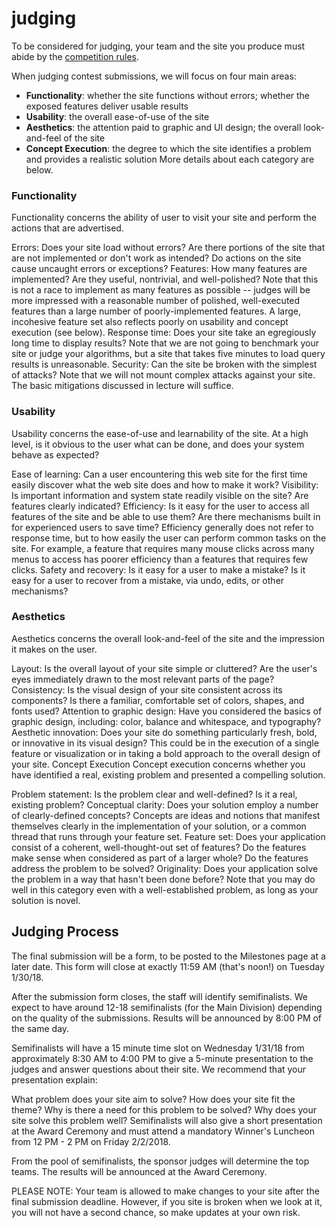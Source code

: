 # judging

To be considered for judging, your team and the site you produce must abide by the [competition rules](/#rules).

When judging contest submissions, we will focus on four main areas:

- **Functionality**: whether the site functions without errors; whether the exposed features deliver usable results
- **Usability**: the overall ease-of-use of the site
- **Aesthetics**: the attention paid to graphic and UI design; the overall look-and-feel of the site
- **Concept Execution**: the degree to which the site identifies a problem and provides a realistic solution
  More details about each category are below.

### Functionality

Functionality concerns the ability of user to visit your site and perform the actions that are advertised.

Errors: Does your site load without errors? Are there portions of the site that are not implemented or don't work as intended? Do actions on the site cause uncaught errors or exceptions?
Features: How many features are implemented? Are they useful, nontrivial, and well-polished? Note that this is not a race to implement as many features as possible -- judges will be more impressed with a reasonable number of polished, well-executed features than a large number of poorly-implemented features. A large, incohesive feature set also reflects poorly on usability and concept execution (see below).
Response time: Does your site take an egregiously long time to display results? Note that we are not going to benchmark your site or judge your algorithms, but a site that takes five minutes to load query results is unreasonable.
Security: Can the site be broken with the simplest of attacks? Note that we will not mount complex attacks against your site. The basic mitigations discussed in lecture will suffice.

### Usability

Usability concerns the ease-of-use and learnability of the site. At a high level, is it obvious to the user what can be done, and does your system behave as expected?

Ease of learning: Can a user encountering this web site for the first time easily discover what the web site does and how to make it work?
Visibility: Is important information and system state readily visible on the site? Are features clearly indicated?
Efficiency: Is it easy for the user to access all features of the site and be able to use them? Are there mechanisms built in for experienced users to save time? Efficiency generally does not refer to response time, but to how easily the user can perform common tasks on the site. For example, a feature that requires many mouse clicks across many menus to access has poorer efficiency than a features that requires few clicks.
Safety and recovery: Is it easy for a user to make a mistake? Is it easy for a user to recover from a mistake, via undo, edits, or other mechanisms?

### Aesthetics

Aesthetics concerns the overall look-and-feel of the site and the impression it makes on the user.

Layout: Is the overall layout of your site simple or cluttered? Are the user's eyes immediately drawn to the most relevant parts of the page?
Consistency: Is the visual design of your site consistent across its components? Is there a familiar, comfortable set of colors, shapes, and fonts used?
Attention to graphic design: Have you considered the basics of graphic design, including: color, balance and whitespace, and typography?
Aesthetic innovation: Does your site do something particularly fresh, bold, or innovative in its visual design? This could be in the execution of a single feature or visualization or in taking a bold approach to the overall design of your site.
Concept Execution
Concept execution concerns whether you have identified a real, existing problem and presented a compelling solution.

Problem statement: Is the problem clear and well-defined? Is it a real, existing problem?
Conceptual clarity: Does your solution employ a number of clearly-defined concepts? Concepts are ideas and notions that manifest themselves clearly in the implementation of your solution, or a common thread that runs through your feature set.
Feature set: Does your application consist of a coherent, well-thought-out set of features? Do the features make sense when considered as part of a larger whole? Do the features address the problem to be solved?
Originality: Does your application solve the problem in a way that hasn't been done before? Note that you may do well in this category even with a well-established problem, as long as your solution is novel.

## Judging Process

The final submission will be a form, to be posted to the Milestones page at a later date. This form will close at exactly 11:59 AM (that's noon!) on Tuesday 1/30/18.

After the submission form closes, the staff will identify semifinalists. We expect to have around 12-18 semifinalists (for the Main Division) depending on the quality of the submissions. Results will be announced by 8:00 PM of the same day.

Semifinalists will have a 15 minute time slot on Wednesday 1/31/18 from approximately 8:30 AM to 4:00 PM to give a 5-minute presentation to the judges and answer questions about their site. We recommend that your presentation explain:

What problem does your site aim to solve?
How does your site fit the theme?
Why is there a need for this problem to be solved?
Why does your site solve this problem well?
Semifinalists will also give a short presentation at the Award Ceremony and must attend a mandatory Winner's Luncheon from 12 PM - 2 PM on Friday 2/2/2018.

From the pool of semifinalists, the sponsor judges will determine the top teams. The results will be announced at the Award Ceremony.

PLEASE NOTE: Your team is allowed to make changes to your site after the final submission deadline. However, if you site is broken when we look at it, you will not have a second chance, so make updates at your own risk.
